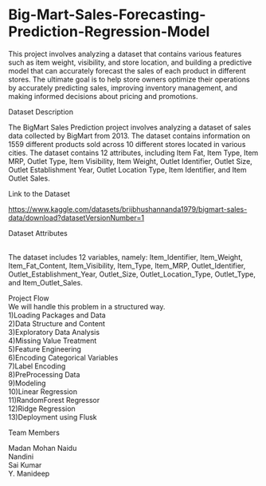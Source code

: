 # Big-Mart-Sales-Forecasting-Prediction-Regression-Model

 This project involves analyzing a dataset that contains various features such as item weight, visibility, and store location, and building a predictive model that can accurately forecast the sales of each product in different stores.
 The ultimate goal is to help store owners optimize their operations by accurately predicting sales, 
 improving inventory management, and making informed decisions about pricing and promotions.
 
<h>Dataset Description</h>
 
 The BigMart Sales Prediction project involves analyzing a dataset of sales data collected by BigMart from 2013. The dataset contains information on 1559 different products sold across 10 different stores located in various cities. The dataset contains 12 attributes, including Item Fat, Item Type, Item MRP, Outlet Type, Item Visibility, Item Weight, Outlet Identifier,
 Outlet Size, Outlet Establishment Year, Outlet Location Type, Item Identifier, and Item Outlet Sales.
 
<h>Link to the Dataset</h>
 
 https://www.kaggle.com/datasets/brijbhushannanda1979/bigmart-sales-data/download?datasetVersionNumber=1
 
<h>Dataset Attributes</h>
 
 <br>The dataset includes 12 variables, namely: Item_Identifier, Item_Weight, Item_Fat_Content, Item_Visibility, Item_Type, Item_MRP,
 Outlet_Identifier, Outlet_Establishment_Year, Outlet_Size, Outlet_Location_Type, Outlet_Type, and Item_Outlet_Sales.
 
<h>Project Flow</h><br>
We will handle this problem in a structured way.<br>
1)Loading Packages and Data<br>
2)Data Structure and Content<br>
3)Exploratory Data Analysis<br>
4)Missing Value Treatment<br>
5)Feature Engineering<br>
6)Encoding Categorical Variables<br>
7)Label Encoding<br>
8)PreProcessing Data<br>
9)Modeling<br>
10)Linear Regression<br>
11)RandomForest Regressor<br>
12)Ridge Regression<br>
13)Deployment using Flusk <br>

<h>Team Members</h><br>

Madan Mohan Naidu<br>
Nandini<br>
Sai Kumar<br>
Y. Manideep
